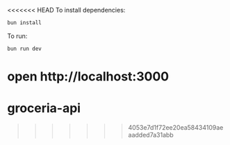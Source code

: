 <<<<<<< HEAD
To install dependencies:
```sh
bun install
```

To run:
```sh
bun run dev
```

open http://localhost:3000
=======
# groceria-api
>>>>>>> 4053e7d1f72ee20ea58434109aeaadded7a31abb
